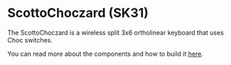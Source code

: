 # ScottoChoczard (SK31)

The ScottoChoczard is a wireless split 3x6 ortholinear keyboard that uses Choc switches.

You can read more about the components and how to build it [here](https://scottokeebs.com/blogs/keyboards/scottochoczard-handwired-keyboard).

<!-- ![ScottoChoczard](https://user-images.githubusercontent.com/8194147/193963094-ce0f174d-f67c-4a15-81d4-05b264ef2b11.jpg) -->
